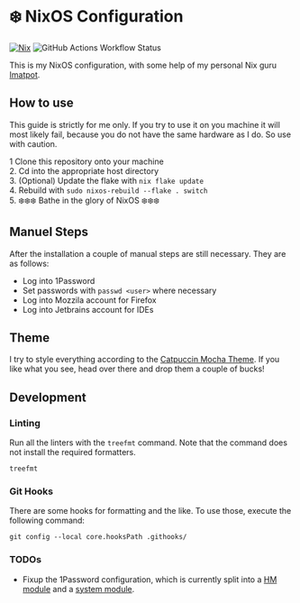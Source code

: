 # ❄️ NixOS Configuration

[![Nix](https://img.shields.io/badge/built%20with-Nix-5277C3.svg?style=flat-square&logo=NixOS&logoColor=white)](https://nixos.org) ![GitHub Actions Workflow Status](https://img.shields.io/github/actions/workflow/status/MasterEvarior/nix-config/quality.yaml?style=flat-square&logo=github&label=Quality%20Check)

This is my NixOS configuration, with some help of my personal Nix guru  [Imatpot](https://github.com/imatpot/dotfiles).

## How to use

This guide is strictly for me only. If you try to use it on you machine it will most likely fail, because you do not have the same hardware as I do. So use with caution.

1 Clone this repository onto your machine\
2\. Cd into the appropriate host directory\
3\. (Optional) Update the flake with `nix flake update`\
4\. Rebuild with `sudo nixos-rebuild --flake . switch`\
5\. ❄️❄️❄️ Bathe in the glory of NixOS ❄️❄️❄️

## Manuel Steps

After the installation a couple of manual steps are still necessary. They are as follows:

- Log into 1Password
- Set passwords with `passwd <user>` where necessary
- Log into Mozzila account for Firefox
- Log into Jetbrains account for IDEs

## Theme

I try to style everything according to the [Catpuccin Mocha Theme](https://github.com/catppuccin). If you like what you see, head over there and drop them a couple of bucks!

## Development

### Linting

Run all the linters with the `treefmt` command. Note that the command does not install the required formatters.

```shell
treefmt
```

### Git Hooks

There are some hooks for formatting and the like. To use those, execute the following command:

```shell
git config --local core.hooksPath .githooks/
```

### TODOs

- Fixup the 1Password configuration, which is currently split into a [HM module](./homeManagerModules/applications/1password) and a [system module](./nixosModules/1Password/).
